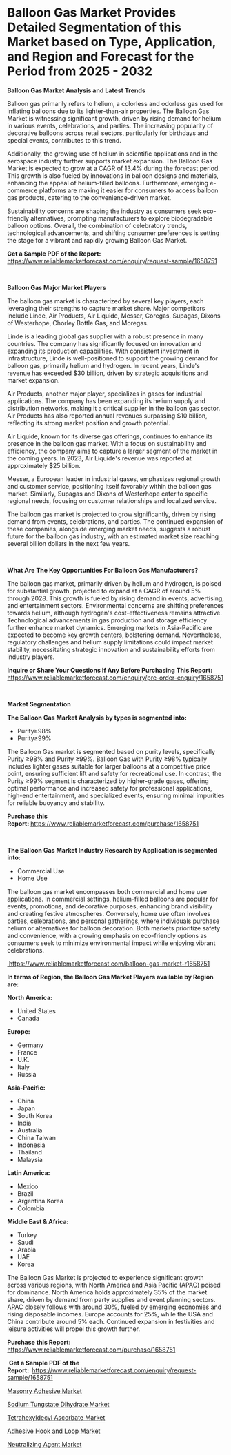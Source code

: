 <p><h1>Balloon Gas Market Provides Detailed Segmentation of this Market based on Type, Application, and Region and Forecast for the Period from 2025 - 2032</h1></p><p><strong>Balloon Gas Market Analysis and Latest Trends</strong></p>
<p><p>Balloon gas primarily refers to helium, a colorless and odorless gas used for inflating balloons due to its lighter-than-air properties. The Balloon Gas Market is witnessing significant growth, driven by rising demand for helium in various events, celebrations, and parties. The increasing popularity of decorative balloons across retail sectors, particularly for birthdays and special events, contributes to this trend. </p><p>Additionally, the growing use of helium in scientific applications and in the aerospace industry further supports market expansion. The Balloon Gas Market is expected to grow at a CAGR of 13.4% during the forecast period. This growth is also fueled by innovations in balloon designs and materials, enhancing the appeal of helium-filled balloons. Furthermore, emerging e-commerce platforms are making it easier for consumers to access balloon gas products, catering to the convenience-driven market.</p><p>Sustainability concerns are shaping the industry as consumers seek eco-friendly alternatives, prompting manufacturers to explore biodegradable balloon options. Overall, the combination of celebratory trends, technological advancements, and shifting consumer preferences is setting the stage for a vibrant and rapidly growing Balloon Gas Market.</p></p>
<p><strong>Get a Sample PDF of the Report:&nbsp;</strong> <a href="https://www.reliablemarketforecast.com/enquiry/request-sample/1658751?utm_campaign=1834&utm_medium=2&utm_source=Github&utm_content=ia&utm_term=31032025&utm_id=balloon-gas">https://www.reliablemarketforecast.com/enquiry/request-sample/1658751</a></p>
<p>&nbsp;</p>
<p><strong>Balloon Gas Major Market Players</strong></p>
<p><p>The balloon gas market is characterized by several key players, each leveraging their strengths to capture market share. Major competitors include Linde, Air Products, Air Liquide, Messer, Coregas, Supagas, Dixons of Westerhope, Chorley Bottle Gas, and Moregas.</p><p>Linde is a leading global gas supplier with a robust presence in many countries. The company has significantly focused on innovation and expanding its production capabilities. With consistent investment in infrastructure, Linde is well-positioned to support the growing demand for balloon gas, primarily helium and hydrogen. In recent years, Linde's revenue has exceeded $30 billion, driven by strategic acquisitions and market expansion.</p><p>Air Products, another major player, specializes in gases for industrial applications. The company has been expanding its helium supply and distribution networks, making it a critical supplier in the balloon gas sector. Air Products has also reported annual revenues surpassing $10 billion, reflecting its strong market position and growth potential.</p><p>Air Liquide, known for its diverse gas offerings, continues to enhance its presence in the balloon gas market. With a focus on sustainability and efficiency, the company aims to capture a larger segment of the market in the coming years. In 2023, Air Liquide's revenue was reported at approximately $25 billion.</p><p>Messer, a European leader in industrial gases, emphasizes regional growth and customer service, positioning itself favorably within the balloon gas market. Similarly, Supagas and Dixons of Westerhope cater to specific regional needs, focusing on customer relationships and localized service.</p><p>The balloon gas market is projected to grow significantly, driven by rising demand from events, celebrations, and parties. The continued expansion of these companies, alongside emerging market needs, suggests a robust future for the balloon gas industry, with an estimated market size reaching several billion dollars in the next few years.</p></p>
<p>&nbsp;</p>
<p><strong>What Are The Key Opportunities For Balloon Gas Manufacturers?</strong></p>
<p><p>The balloon gas market, primarily driven by helium and hydrogen, is poised for substantial growth, projected to expand at a CAGR of around 5% through 2028. This growth is fueled by rising demand in events, advertising, and entertainment sectors. Environmental concerns are shifting preferences towards helium, although hydrogen's cost-effectiveness remains attractive. Technological advancements in gas production and storage efficiency further enhance market dynamics. Emerging markets in Asia-Pacific are expected to become key growth centers, bolstering demand. Nevertheless, regulatory challenges and helium supply limitations could impact market stability, necessitating strategic innovation and sustainability efforts from industry players.</p></p>
<p><strong>Inquire or Share Your Questions If Any Before Purchasing This Report:</strong> <a href="https://www.reliablemarketforecast.com/enquiry/pre-order-enquiry/1658751?utm_campaign=1834&utm_medium=2&utm_source=Github&utm_content=ia&utm_term=31032025&utm_id=balloon-gas">https://www.reliablemarketforecast.com/enquiry/pre-order-enquiry/1658751</a></p>
<p>&nbsp;</p>
<p><strong>Market Segmentation</strong></p>
<p><strong>The Balloon Gas Market Analysis by types is segmented into:</strong></p>
<p><ul><li>Purity≥98%</li><li>Purity≥99%</li></ul></p>
<p><p>The Balloon Gas market is segmented based on purity levels, specifically Purity ≥98% and Purity ≥99%. Balloon Gas with Purity ≥98% typically includes lighter gases suitable for larger balloons at a competitive price point, ensuring sufficient lift and safety for recreational use. In contrast, the Purity ≥99% segment is characterized by higher-grade gases, offering optimal performance and increased safety for professional applications, high-end entertainment, and specialized events, ensuring minimal impurities for reliable buoyancy and stability.</p></p>
<p><strong>Purchase this Report:&nbsp;</strong><a href="https://www.reliablemarketforecast.com/purchase/1658751?utm_campaign=1834&utm_medium=2&utm_source=Github&utm_content=ia&utm_term=31032025&utm_id=balloon-gas">https://www.reliablemarketforecast.com/purchase/1658751</a></p>
<p>&nbsp;</p>
<p><strong>The Balloon Gas Market Industry Research by Application is segmented into:</strong></p>
<p><ul><li>Commercial Use</li><li>Home Use</li></ul></p>
<p><p>The balloon gas market encompasses both commercial and home use applications. In commercial settings, helium-filled balloons are popular for events, promotions, and decorative purposes, enhancing brand visibility and creating festive atmospheres. Conversely, home use often involves parties, celebrations, and personal gatherings, where individuals purchase helium or alternatives for balloon decoration. Both markets prioritize safety and convenience, with a growing emphasis on eco-friendly options as consumers seek to minimize environmental impact while enjoying vibrant celebrations.</p></p>
<p><a href="https://www.reliablemarketforecast.com/balloon-gas-market-r1658751?utm_campaign=1834&utm_medium=2&utm_source=Github&utm_content=ia&utm_term=31032025&utm_id=balloon-gas">&nbsp;https://www.reliablemarketforecast.com/balloon-gas-market-r1658751</a></p>
<p><strong>In terms of Region, the Balloon Gas Market Players available by Region are:</strong></p>
<p>
    <p> <strong> North America: </strong>
        <ul>
            <li>United States</li>
            <li>Canada</li>
        </ul>
        </p> 
    <p> <strong> Europe: </strong>
        <ul>
            <li>Germany</li>
            <li>France</li>
            <li>U.K.</li>
            <li>Italy</li>
            <li>Russia</li>
        </ul>
        </p> 
    <p> <strong> Asia-Pacific: </strong>
        <ul>
            <li>China</li>
            <li>Japan</li>
            <li>South Korea</li>
            <li>India</li>
            <li>Australia</li>
            <li>China Taiwan</li>
            <li>Indonesia</li>
            <li>Thailand</li>
            <li>Malaysia</li>
        </ul>
        </p> 
    <p> <strong> Latin America: </strong>
        <ul>
            <li>Mexico</li>
            <li>Brazil</li>
            <li>Argentina Korea</li>
            <li>Colombia</li>
        </ul>
        </p> 
    <p> <strong> Middle East & Africa: </strong>
        <ul>
            <li>Turkey</li>
            <li>Saudi</li>
            <li>Arabia</li>
            <li>UAE</li>
            <li>Korea</li>
        </ul>
    </p>
    </p>
<p><p>The Balloon Gas Market is projected to experience significant growth across various regions, with North America and Asia Pacific (APAC) poised for dominance. North America holds approximately 35% of the market share, driven by demand from party supplies and event planning sectors. APAC closely follows with around 30%, fueled by emerging economies and rising disposable incomes. Europe accounts for 25%, while the USA and China contribute around 5% each. Continued expansion in festivities and leisure activities will propel this growth further.</p></p>
<p><strong>Purchase this Report: </strong><a href="https://www.reliablemarketforecast.com/purchase/1658751?utm_campaign=1834&utm_medium=2&utm_source=Github&utm_content=ia&utm_term=31032025&utm_id=balloon-gas">https://www.reliablemarketforecast.com/purchase/1658751</a></p>
<p>&nbsp;<strong>Get a Sample PDF of the Report:&nbsp;&nbsp;</strong><a href="https://www.reliablemarketforecast.com/enquiry/request-sample/1658751?utm_campaign=1834&utm_medium=2&utm_source=Github&utm_content=ia&utm_term=31032025&utm_id=balloon-gas">https://www.reliablemarketforecast.com/enquiry/request-sample/1658751</a></p>
<p><strong></strong></p>
<p><p><a href="https://github.com/budenhanelfc/Market-Research-Report-List-1/blob/main/masonry-adhesive-market.md?utm_campaign=1834&utm_medium=2&utm_source=Github&utm_content=ia&utm_term=31032025&utm_id=balloon-gas">Masonry Adhesive Market</a></p><p><a href="https://github.com/dahcheeviola/Market-Research-Report-List-1/blob/main/sodium-tungstate-dihydrate-market.md?utm_campaign=1834&utm_medium=2&utm_source=Github&utm_content=ia&utm_term=31032025&utm_id=balloon-gas">Sodium Tungstate Dihydrate Market</a></p><p><a href="https://github.com/marrahcerpas05/Market-Research-Report-List-1/blob/main/tetrahexyldecyl-ascorbate-market.md?utm_campaign=1834&utm_medium=2&utm_source=Github&utm_content=ia&utm_term=31032025&utm_id=balloon-gas">Tetrahexyldecyl Ascorbate Market</a></p><p><a href="https://github.com/nellygussisy/Market-Research-Report-List-1/blob/main/adhesive-hook-and-loop-market.md?utm_campaign=1834&utm_medium=2&utm_source=Github&utm_content=ia&utm_term=31032025&utm_id=balloon-gas">Adhesive Hook and Loop Market</a></p><p><a href="https://github.com/cagleplittrw/Market-Research-Report-List-1/blob/main/neutralizing-agent-market.md?utm_campaign=1834&utm_medium=2&utm_source=Github&utm_content=ia&utm_term=31032025&utm_id=balloon-gas">Neutralizing Agent Market</a></p></p>